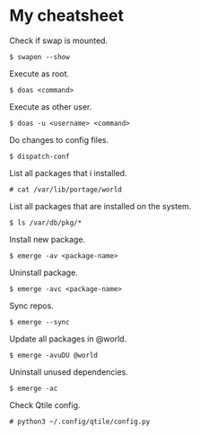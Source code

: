 # My cheatsheet
Check if swap is mounted.
```
$ swapon --show
```
Execute as root.
```
$ doas <command>
```
Execute as other user.
```
$ doas -u <username> <command>
```
Do changes to config files.
```
$ dispatch-conf
```
List all packages that i installed.
```
# cat /var/lib/portage/world
```
List all packages that are installed on the system.
```
$ ls /var/db/pkg/*
```
Install new package.
```
$ emerge -av <package-name>
```
Uninstall package.
```
$ emerge -avc <package-name>
```
Sync repos.
```
$ emerge --sync
```
Update all packages in @world.
```
$ emerge -avuDU @world
```
Uninstall unused dependencies.
```
$ emerge -ac
```
Check Qtile config.
```
# python3 ~/.config/qtile/config.py
```
